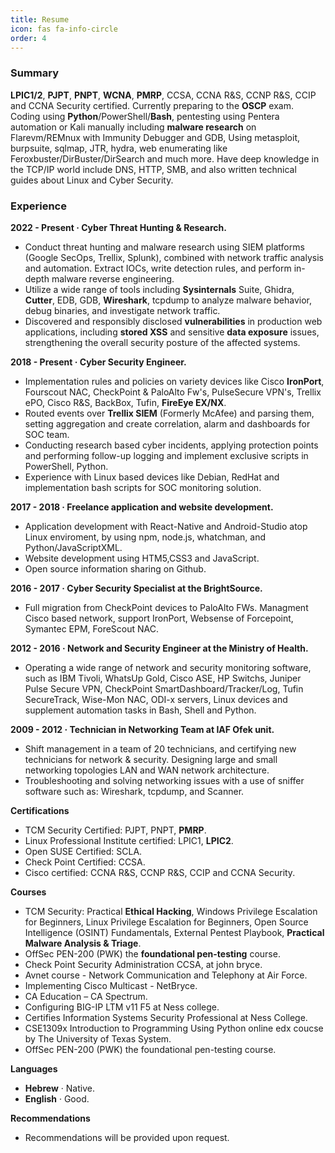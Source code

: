 ```yaml
---
title: Resume
icon: fas fa-info-circle
order: 4
---
```


### Summary

**LPIC1/2**, **PJPT**, **PNPT**, **WCNA**, **PMRP**, CCSA, CCNA R&S, CCNP R&S, CCIP and CCNA Security certified. Currently preparing to the **OSCP** exam. Coding using **Python**/PowerShell/**Bash**, pentesting using Pentera automation or Kali manually including **malware research** on Flarevm/REMnux with Immunity Debugger and GDB, Using metasploit, burpsuite, sqlmap, JTR, hydra, web enumerating like Feroxbuster/DirBuster/DirSearch and much more. Have deep knowledge in the TCP/IP world include DNS, HTTP, SMB, and also written technical guides about Linux and Cyber Security.

### Experience

**2022 - Present · Cyber Threat Hunting & Research.**
- Conduct threat hunting and malware research using SIEM platforms (Google SecOps, Trellix, Splunk), combined with network traffic analysis and automation. Extract IOCs, write detection rules, and perform in-depth malware reverse engineering.
- Utilize a wide range of tools including **Sysinternals** Suite, Ghidra, **Cutter**, EDB, GDB, **Wireshark**, tcpdump to analyze malware behavior, debug binaries, and investigate network traffic.
- Discovered and responsibly disclosed **vulnerabilities** in production web applications, including **stored XSS** and sensitive **data exposure** issues, strengthening the overall security posture of the affected systems.

**2018 - Present · Cyber Security Engineer.**
- Implementation rules and policies on variety devices like Cisco **IronPort**, Fourscout NAC, CheckPoint & PaloAlto Fw's, PulseSecure VPN's, Trellix ePO, Cisco R&S, BackBox, Tufin, **FireEye EX/NX**.
- Routed events over **Trellix SIEM** (Formerly McAfee) and parsing them, setting aggregation and create correlation, alarm and dashboards for SOC team.
- Conducting research based cyber incidents, applying protection points and performing follow-up logging and implement exclusive scripts in PowerShell, Python.
- Experience with Linux based devices like Debian, RedHat and implementation bash scripts for SOC monitoring solution.

**2017 - 2018 · Freelance application and website development.**
- Application development with React-Native and Android-Studio atop Linux enviroment, by using npm, node.js, whatchman, and Python/JavaScriptXML.
- Website development using HTM5,CSS3 and JavaScript.
- Open source information sharing on Github.

**2016 - 2017 · Cyber Security Specialist at the BrightSource.**
- Full migration from CheckPoint devices to PaloAlto FWs. Managment Cisco based network, support IronPort, Websense of Forcepoint, Symantec EPM, ForeScout NAC.

**2012 - 2016 · Network and Security Engineer at the Ministry of Health.**
- Operating a wide range of network and security monitoring software, such as IBM Tivoli, WhatsUp Gold, Cisco ASE, HP Switchs, Juniper Pulse Secure VPN, CheckPoint SmartDashboard/Tracker/Log, Tufin SecureTrack, Wise-Mon
NAC, ODI-x servers, Linux devices and supplement automation tasks in Bash, Shell and Python.

**2009 - 2012 · Technician in Networking Team at IAF Ofek unit.**
- Shift management in a team of 20 technicians, and certifying new technicians for network & security. Designing large and small networking topologies LAN and WAN network architecture.
- Troubleshooting and solving networking issues with a use of sniffer software such as: Wireshark, tcpdump, and Scanner.

**Certifications**

- TCM Security Certified: PJPT, PNPT, **PMRP**.
- Linux Professional Institute certified: LPIC1, **LPIC2**.
- Open SUSE Certified: SCLA.
- Check Point Certified: CCSA.
- Cisco certified: CCNA R&S, CCNP R&S, CCIP and CCNA Security.

**Courses**

- TCM Security: Practical **Ethical Hacking**, Windows Privilege Escalation for Beginners, Linux Privilege Escalation for Beginners, Open Source Intelligence (OSINT) Fundamentals, External Pentest Playbook, **Practical Malware Analysis & Triage**.
- OffSec PEN-200 (PWK) the **foundational pen-testing** course.
- Check Point Security Administration CCSA, at john bryce.
- Avnet course - Network Communication and Telephony at Air Force.
- Implementing Cisco Multicast - NetBryce.
- CA Education – CA Spectrum.
- Configuring BIG-IP LTM v11 F5 at Ness college.
- Certifies Information Systems Security Professional at Ness College.
- CSE1309x Introduction to Programming Using Python online edx coucse by The University of Texas System.
- OffSec PEN-200 (PWK) the foundational pen-testing course.

**Languages**

- **Hebrew** · Native.
- **English** · Good.

**Recommendations**

- Recommendations will be provided upon request.

